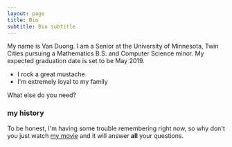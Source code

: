 ```yaml
---
layout: page
title: Bio
subtitle: Bio subtitle
---
```


My name is Van Duong. I am a Senior at the University of Minnesota, Twin Cities pursuing a Mathematics B.S. and Computer Science minor. My expected graduation date is set to be May 2019.

- I rock a great mustache
- I'm extremely loyal to my family

What else do you need?

### my history

To be honest, I'm having some trouble remembering right now, so why don't you just watch [my movie](http://en.wikipedia.org/wiki/The_Princess_Bride_%28film%29) and it will answer **all** your questions.
